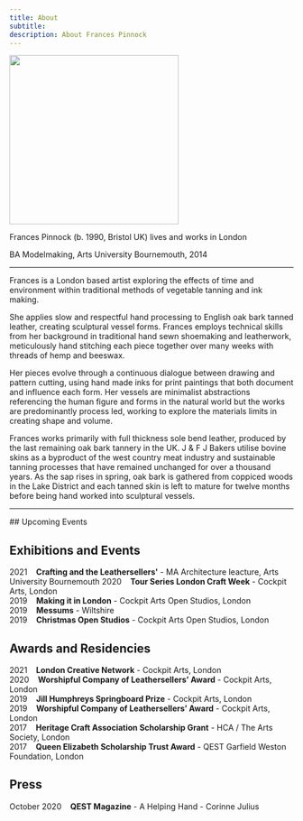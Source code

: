 ```yaml
---
title: About
subtitle: 
description: About Frances Pinnock
---
```


<img src="/images/new/about/portrait.jpg" width="300">

Frances Pinnock (b. 1990, Bristol UK) lives and works in London

BA Modelmaking, Arts University Bournemouth, 2014 

<hr />

Frances is a London based artist exploring the effects of time and environment within traditional methods of vegetable tanning and ink making.

She applies slow and respectful hand processing to English oak bark tanned leather, creating sculptural vessel forms. Frances employs technical skills from her background in traditional hand sewn shoemaking and leatherwork, meticulously hand stitching each piece together over many weeks with threads of hemp and beeswax. 

Her pieces evolve through a continuous dialogue between drawing and pattern cutting, using hand made inks for print paintings that both document and influence each form. Her vessels are minimalist abstractions referencing the human figure and forms in the natural world but the works are predominantly process led, working to explore the materials limits in creating shape and volume.

Frances works primarily with full thickness sole bend leather, produced by the last remaining oak bark tannery in the UK. J & F J Bakers utilise bovine skins as a byproduct of the west country meat industry and sustainable tanning processes that have remained unchanged for over a thousand years. As the sap rises in spring, oak bark is gathered from coppiced woods in the Lake District and each tanned skin is left to mature for twelve months before being hand worked into sculptural vessels.
 

<hr />
## Upcoming Events
  

## Exhibitions and Events
2021&nbsp;&nbsp;&nbsp; **Crafting and the Leathersellers'** - MA Architecture leacture, Arts University Bournemouth
2020&nbsp;&nbsp;&nbsp; **Tour Series London Craft Week** - Cockpit Arts, London  
2019&nbsp;&nbsp;&nbsp; **Making it in London** - Cockpit Arts Open Studios, London  
2019&nbsp;&nbsp;&nbsp; **Messums** - Wiltshire  
2019&nbsp;&nbsp;&nbsp; **Christmas Open Studios** - Cockpit Arts Open Studios, London  

## Awards and Residencies
2021&nbsp;&nbsp;&nbsp; **London Creative Network** - Cockpit Arts, London  
2020&nbsp;&nbsp;&nbsp; **Worshipful Company of Leathersellers’ Award** - Cockpit Arts, London  
2019&nbsp;&nbsp;&nbsp; **Jill Humphreys Springboard Prize** - Cockpit Arts, London  
2019&nbsp;&nbsp;&nbsp; **Worshipful Company of Leathersellers’ Award** - Cockpit Arts, London  
2017&nbsp;&nbsp;&nbsp; **Heritage Craft Association Scholarship Grant** - HCA / The Arts Society, London  
2017&nbsp;&nbsp;&nbsp; **Queen Elizabeth Scholarship Trust Award** - QEST Garfield Weston Foundation, London 

## Press
October 2020&nbsp;&nbsp;&nbsp; **QEST Magazine** - A Helping Hand - Corinne Julius 
